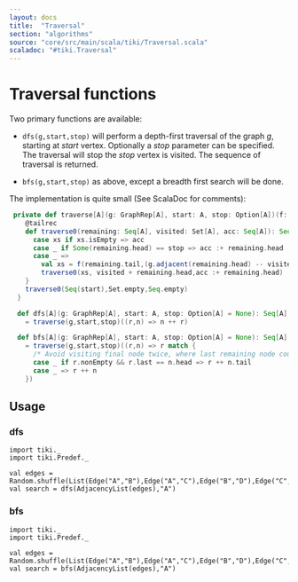 ```yaml
---
layout: docs 
title:  "Traversal"
section: "algorithms"
source: "core/src/main/scala/tiki/Traversal.scala"
scaladoc: "#tiki.Traversal"
---
```

# Traversal functions

Two primary functions are available:

- `dfs(g,start,stop)` will perform a depth-first traversal of the graph _g_, starting at _start_ vertex.
Optionally a _stop_ parameter can be specified. The traversal will stop the _stop_ vertex is visited.
The sequence of traversal is returned.

- `bfs(g,start,stop)` as above, except a breadth first search will be done.

The implementation is quite small (See ScalaDoc for comments):
```scala
 private def traverse[A](g: GraphRep[A], start: A, stop: Option[A])(f: S[A]): Seq[A] = {
    @tailrec
    def traverse0(remaining: Seq[A], visited: Set[A], acc: Seq[A]): Seq[A] = remaining match {
      case xs if xs.isEmpty => acc
      case _ if Some(remaining.head) == stop => acc :+ remaining.head
      case _ =>
        val xs = f(remaining.tail,(g.adjacent(remaining.head) -- visited).toSeq)
        traverse0(xs, visited + remaining.head,acc :+ remaining.head)
    }
    traverse0(Seq(start),Set.empty,Seq.empty)
  }

  def dfs[A](g: GraphRep[A], start: A, stop: Option[A] = None): Seq[A]
    = traverse(g,start,stop)((r,n) => n ++ r)

  def bfs[A](g: GraphRep[A], start: A, stop: Option[A] = None): Seq[A]
    = traverse(g,start,stop)((r,n) => r match {
      /* Avoid visiting final node twice, where last remaining node could also be 'next' */
      case _ if r.nonEmpty && r.last == n.head => r ++ n.tail
      case _ => r ++ n
    })
```

## Usage

### dfs
```tut
import tiki._
import tiki.Predef._

val edges = Random.shuffle(List(Edge("A","B"),Edge("A","C"),Edge("B","D"),Edge("C","D")))
val search = dfs(AdjacencyList(edges),"A")
```

### bfs
```tut
import tiki._
import tiki.Predef._

val edges = Random.shuffle(List(Edge("A","B"),Edge("A","C"),Edge("B","D"),Edge("C","D")))
val search = bfs(AdjacencyList(edges),"A")
```
